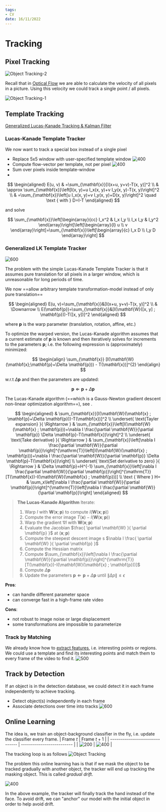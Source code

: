 ```yaml
---
tags:
- CV
date: 16/11/2022
---
```


# Tracking

## Pixel Tracking

![Object Tracking-2](attachments/Object%20Tracking-2.png)

Recall that in [Optical Flow](Optical%20Flow.md) we are able to calculate the velocity of all pixels in a picture. Using this velocity we could track a single point / all pixels. 

![Object Tracking-1](attachments/Object%20Tracking-1.png)

## Template Tracking

[Generalized Lucas-Kanade Tracking & Kalman Filter](https://www.vision.rwth-aachen.de/media/course/SS/2016/computer-vision-2/cv2_16_exercise_01.pdf)

### Lucas-Kanade Template Tracker

We now want to track a special box instead of a single pixel
- Replace 5x5 window with user-specified template window ![400](attachments/Object%20Tracking-3.png)
- Compute flow-vector per template, not per pixel ![400](attachments/Object%20Tracking-4.png)
- Sum over pixels inside template-window
- 
$$
\begin{aligned}
E(u, v) & =\sum_{\mathbf{x}}[I(x+u, y+v)-T(x, y)]^2 \\
& \approx \sum_{\mathbf{x}}\left[I(x, y)+u I_x(x, y)+v I_y(x, y)-T(x, y)\right]^2 \\
& =\sum_{\mathbf{x}}\left[u I_x(x, y)+v I_y(x, y)+D(x, y)\right]^2 \quad \text { with } D=I-T
\end{aligned}
$$

and solve

$$
\sum_{\mathbf{x}}\left[\begin{array}{cc}
I_x^2 & I_x I_y \\
I_x I_y & I_y^2
\end{array}\right]\left[\begin{array}{l}
u \\
v
\end{array}\right]=\sum_{\mathbf{x}}\left[\begin{array}{c}
I_x D \\
I_y D
\end{array}\right]
$$

### Generalized LK Template Tracker

![600](attachments/Object%20Tracking-5.png)

The problem with the simple Lucas-Kanade Template Tracker is that it assumes pure translation for all pixels in a larger window, which is unreasonable for long periods of time.

We now ==allow arbitrary template transformation-model instead of only pure translation==

$$
\begin{aligned}
 E(u, v)=\sum_{\mathbf{x}}&[I(x+u, y+v)-T(x, y)]^2 \\
& \Downarrow \\
E(\mathbf{p})=\sum_{\mathbf{x}}&[I(\mathbf{W}([x, y] ; \mathbf{p}))-T([x, y])]^2
\end{aligned}
$$

where $\mathbf{p}$ is the warp parameter (translation, rotation, affine, etc.)

To optimize the warped version, the Lucas-Kanade algorithm assumes that a current estimate of $\mathbf{p}$ is known and then iteratively solves for increments to the parameters $\mathbf{p}$; i.e. the following expression is (approximately) minimized:

$$
\begin{align}
\sum_{\mathbf{x}} [I(\mathbf{W}(\mathbf{x};\mathbf{p}+\Delta \mathbf{p})) - T(\mathbf{x})]^{2}
\end{align}
$$

w.r.t $\Delta \mathbf{p}$ and then the parameters are updated:

$$
\mathbf{p} \Leftarrow \mathbf{p} + \Delta \mathbf{p}
$$


The Lucas-Kanade algorithm (==which is a Gauss-Newton gradient descent non-linear optimization algorithm==), see [](Newton's%20Method#adaptive%20gradient%20descent%7CNewton's%20method).

$$
\begin{aligned}
& \sum_{\mathbf{x}}[I(\mathbf{W}(\mathbf{x} ; \mathbf{p}+\Delta \mathbf{p}))-T(\mathbf{x})]^2 \\
\underset{ \text{Tayler expansion} }{ \Rightarrow } & \sum_{\mathbf{x}}\left[I(\mathbf{W}(\mathbf{x} ; \mathbf{p}))+\nabla I \frac{\partial \mathbf{W}}{\partial \mathbf{p}} \Delta \mathbf{p}-T(\mathbf{x})\right]^2 \\
\underset{ \text{Take derivative} }{ \Rightarrow } & \sum_{\mathbf{x}}\left[\nabla I \frac{\partial \mathbf{W}}{\partial \mathbf{p}}\right]^{\mathrm{T}}\left[I(\mathbf{W}(\mathbf{x} ; \mathbf{p}))+\nabla I \frac{\partial \mathbf{W}}{\partial \mathbf{p}} \Delta \mathbf{p}-T(\mathbf{x})\right] \\
\underset{ \text{Set derivative to zero} }{ \Rightarrow } & \Delta \mathbf{p}=H^{-1} \sum_{\mathbf{x}}\left[\nabla I \frac{\partial \mathbf{W}}{\partial \mathbf{p}}\right]^{\mathrm{T}}[T(\mathbf{x})-I(\mathbf{W}(\mathbf{x} ; \mathbf{p}))] \\
\text { Where } H= & \sum_x\left[\nabla I \frac{\partial \mathbf{W}}{\partial \mathbf{p}}\right]^{\mathrm{T}}\left[\nabla I \frac{\partial \mathbf{W}}{\partial \mathbf{p}}\right]
\end{aligned}
$$


> **The Lucas-Kanade Algorithm**
> Iterate:
> 	1. Warp $I$ with $\mathbf{W}(\mathbf{x};\mathbf{p})$ to compute $I(\mathbf{W}(\mathbf{x};\mathbf{p}))$
> 	2. Compute the error image $T(\mathbf{x}) - I(\mathbf{W}(\mathbf{x};\mathbf{p}))$
> 	3. Warp the gradient $\nabla I$ with $\mathbf{W}(\mathbf{x};\mathbf{p})$
> 	4. Evaluate the Jacobian $\frac{ \partial \mathbf{W} }{ \partial \mathbf{p} }$ at $(\mathbf{x};\mathbf{p})$
> 	5. Compute the steepest descent image s $\nabla I \frac{ \partial \mathbf{W} }{ \partial \mathbf{p} }$
> 	6. Compute the Hessian matrix 
> 	7. Compute $\sum_{\mathbf{x}}\left[\nabla I \frac{\partial \mathbf{W}}{\partial \mathbf{p}}\right]^{\mathrm{T}}[T(\mathbf{x})-I(\mathbf{W}(\mathbf{x} ; \mathbf{p}))]$
> 	8. Compute $\Delta \mathbf{p}$
> 	9. Update the parameters $\mathbf{p} \Leftarrow \mathbf{p} + \Delta \mathbf{p}$
> until $\|\Delta p\| \leq \epsilon$

**Pros**:
- can handle different parameter space
- can converge fast in a high-frame rate video

**Cons**:
- not robust to image noise or large displacement
- some transformations are impossible to parameterize

### Track by Matching
We already know how to [extract features](Local%20Features.md), i.e. interesting points or regions. We could use a template and find its interesting points and match them to every frame of the video to find it. 
![500](attachments/Object%20Tracking-6.png)

## Track by Detection

If an object is in the detection database, we could detect it in each frame independently to achieve tracking.

- Detect object(s) independently in each frame
- Associate detections over time into tracks
![600](attachments/Object%20Tracking-7.png)

## Online Learning

The idea is, we train an object-background classifier in the fly, i.e. update the classifier every frame. 
| Frame $t$                       | Frame $t+1$                |
| ------------------------------- | -------------------------- |
| ![200](attachments/Object%20Tracking-8.png) | ![400](attachments/Object%20Tracking-9.png) |

The tracking loop is as follows
![Object Tracking](attachments/Object%20Tracking.png)

The problem this online learning has is that if we mask the object to be tracked gradually with another object, the tracker will end up tracking the masking object. This is called *gradual drift*.

![400](attachments/Object%20Tracking-10.png)

In the above example, the tracker will finally track the hand instead of the face. To avoid drift, we can "anchor" our model with the initial object in order to help avoid drift.


